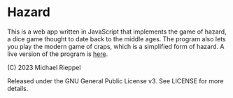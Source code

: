 Hazard
======

This is a web app written in JavaScript that implements the game of hazard, a dice game thought to date back to the middle ages.  The program also lets you play the modern game of craps, which is a simplified form of hazard.  A live version of the program is [here]().  

(C) 2023 Michael Rieppel <mrieppel at gmail dot com>

Released under the GNU General Public License v3.  See LICENSE for more details.
